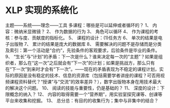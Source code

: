 XLP 实现的系统化
===================
主题——系统——理念——工具
多课程：哪些是可以延伸或者循环的？
1、    内容：微纳米显微镜？
2、	作为数据的行为
3、	角色可以循环
4、	作为课程的考核：参与度、贡献度的指标化。
5、	课程的设计：(1)任务方
6、	单次的结果是电子出版物
7、	累计的结果是庞大的数据库
8、	需要解决的问题不是存储而是分类及索引：第一个活动是“合约”，先验条件的客观要求，后验条件是毕业的条件。
9、	“生长”与“计划”的矛盾：下一次是什么？谁来决定每一次的“主题”？如果是组织者，那么在“这一次”之后就会有“下一次”的计划；如果是挑战方，那么只有在“下一次”到来时才会有“下一次”。——现在的矛盾表现为不稳定的课程计划，实际的原因是没有稳定的技术、信息的资源库（包括需要学者讲座的课程？可否用视频课程资料替代？“授课”与“交流”的效率差异？），数字出版物本身在用技术最大的解决这个问题。
10、	阅读的技能与重要性，仍是基础的？
11、	深度的设计：下限概念的纳入？
12、	内容的取得需要一个“营养期”，用实验室探究课等、创课等平台来收集和挖掘。
13、	总分总：有目的的收集行为；集中与非集中的结合？